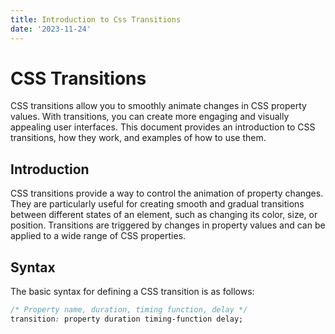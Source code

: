 ```yaml
---
title: Introduction to Css Transitions
date: '2023-11-24'
---
```


# CSS Transitions

CSS transitions allow you to smoothly animate changes in CSS property values. With transitions, you can create more engaging and visually appealing user interfaces. This document provides an introduction to CSS transitions, how they work, and examples of how to use them.

## Introduction

CSS transitions provide a way to control the animation of property changes. They are particularly useful for creating smooth and gradual transitions between different states of an element, such as changing its color, size, or position. Transitions are triggered by changes in property values and can be applied to a wide range of CSS properties.

## Syntax

The basic syntax for defining a CSS transition is as follows:

```css
/* Property name, duration, timing function, delay */
transition: property duration timing-function delay;
```
